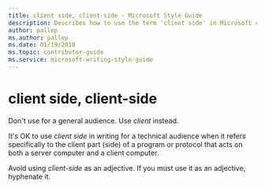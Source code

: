 ```yaml
---
title: client side, client-side - Microsoft Style Guide
description: Describes how to use the term 'client side' in Microsoft content and clarifies how to hyphenate the term depending on context.
author: pallep
ms.author: pallep
ms.date: 01/19/2018
ms.topic: contributor-guide
ms.service: microsoft-writing-style-guide
---
```


# client side, client-side

Don't use for a general audience. Use *client* instead.  

It's OK to use *client side* in writing for a technical audience when it refers specifically to the client part (side) of a program or protocol that acts on both a server computer and a client computer.

Avoid using *client-side* as an adjective. If you must use it as an adjective, hyphenate it.
